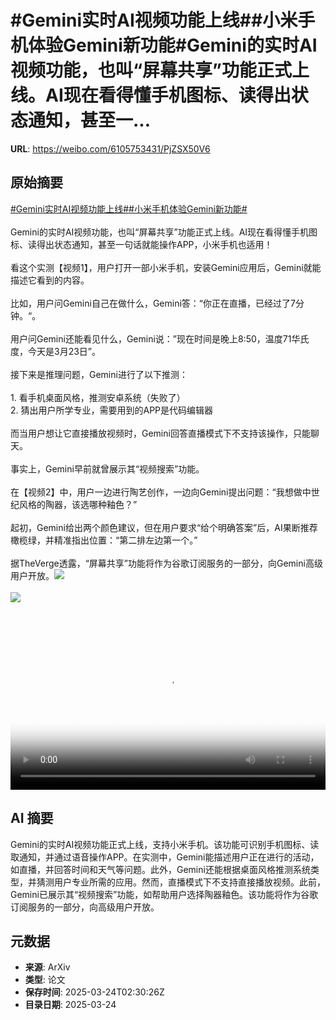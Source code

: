 # #Gemini实时AI视频功能上线##小米手机体验Gemini新功能#Gemini的实时AI视频功能，也叫“屏幕共享”功能正式上线。AI现在看得懂手机图标、读得出状态通知，甚至一...

**URL**: https://weibo.com/6105753431/PjZSX50V6

## 原始摘要

<a href="https://m.weibo.cn/search?containerid=231522type%3D1%26t%3D10%26q%3D%23Gemini%E5%AE%9E%E6%97%B6AI%E8%A7%86%E9%A2%91%E5%8A%9F%E8%83%BD%E4%B8%8A%E7%BA%BF%23&amp;extparam=%23Gemini%E5%AE%9E%E6%97%B6AI%E8%A7%86%E9%A2%91%E5%8A%9F%E8%83%BD%E4%B8%8A%E7%BA%BF%23" data-hide=""><span class="surl-text">#Gemini实时AI视频功能上线#</span></a><a href="https://m.weibo.cn/search?containerid=231522type%3D1%26t%3D10%26q%3D%23%E5%B0%8F%E7%B1%B3%E6%89%8B%E6%9C%BA%E4%BD%93%E9%AA%8CGemini%E6%96%B0%E5%8A%9F%E8%83%BD%23&amp;extparam=%23%E5%B0%8F%E7%B1%B3%E6%89%8B%E6%9C%BA%E4%BD%93%E9%AA%8CGemini%E6%96%B0%E5%8A%9F%E8%83%BD%23" data-hide=""><span class="surl-text">#小米手机体验Gemini新功能#</span></a><br><br>Gemini的实时AI视频功能，也叫“屏幕共享”功能正式上线。AI现在看得懂手机图标、读得出状态通知，甚至一句话就能操作APP，小米手机也适用！<br><br>看这个实测【视频1】，用户打开一部小米手机，安装Gemini应用后，Gemini就能描述它看到的内容。<br><br>比如，用户问Gemini自己在做什么，Gemini答：“你正在直播，已经过了7分钟。“。<br><br>用户问Gemini还能看见什么，Gemini说：”现在时间是晚上8:50，温度71华氏度，今天是3月23日”。<br><br>接下来是推理问题，Gemini进行了以下推测：<br><br>1. 看手机桌面风格，推测安卓系统（失败了）<br>2. 猜出用户所学专业，需要用到的APP是代码编辑器<br><br>而当用户想让它直接播放视频时，Gemini回答直播模式下不支持该操作，只能聊天。<br><br>事实上，Gemini早前就曾展示其“视频搜索”功能。<br><br>在【视频2】中，用户一边进行陶艺创作，一边向Gemini提出问题：“我想做中世纪风格的陶器，该选哪种釉色？”<br><br>起初，Gemini给出两个颜色建议，但在用户要求“给个明确答案”后，AI果断推荐橄榄绿，并精准指出位置：“第二排左边第一个。”<br><br>据TheVerge透露，“屏幕共享”功能将作为谷歌订阅服务的一部分，向Gemini高级用户开放。<img style="" src="https://tvax1.sinaimg.cn/large/006Fd7o3ly1hzrttnmin0j30k0182dho.jpg" referrerpolicy="no-referrer"><br><br><img style="" src="https://tvax4.sinaimg.cn/large/006Fd7o3ly1hzrttrxzjnj30zk0k0aa0.jpg" referrerpolicy="no-referrer"><br><br><br clear="both"><div style="clear: both"></div><video controls="controls" poster="https://tvax1.sinaimg.cn/orj480/006Fd7o3ly1hzrttnqdp8j30k0182dho.jpg" style="width: 100%"><source src="https://f.video.weibocdn.com/o0/m4N4QYk8lx08mV5mxxgY01041200faGd0E010.mp4?label=mp4_720p&amp;template=720x1586.24.0&amp;ori=0&amp;ps=1CwnkDw1GXwCQx&amp;Expires=1742787013&amp;ssig=cF%2FZ%2F02vJu&amp;KID=unistore,video"><source src="https://f.video.weibocdn.com/o0/KPZjOKLKlx08mV5lTPcQ010412008mU60E010.mp4?label=mp4_hd&amp;template=540x1188.24.0&amp;ori=0&amp;ps=1CwnkDw1GXwCQx&amp;Expires=1742787013&amp;ssig=aznMNFoPdU&amp;KID=unistore,video"><source src="https://f.video.weibocdn.com/o0/lUpuNiIAlx08mV5lZoje010412004L2k0E010.mp4?label=mp4_ld&amp;template=360x792.24.0&amp;ori=0&amp;ps=1CwnkDw1GXwCQx&amp;Expires=1742787013&amp;ssig=Rr3FHe5Elh&amp;KID=unistore,video"><p>视频无法显示，请前往<a href="https://video.weibo.com/show?fid=1034%3A5147659942690894" target="_blank" rel="noopener noreferrer">微博视频</a>观看。</p></video>

## AI 摘要

Gemini的实时AI视频功能正式上线，支持小米手机。该功能可识别手机图标、读取通知，并通过语音操作APP。在实测中，Gemini能描述用户正在进行的活动，如直播，并回答时间和天气等问题。此外，Gemini还能根据桌面风格推测系统类型，并猜测用户专业所需的应用。然而，直播模式下不支持直接播放视频。此前，Gemini已展示其“视频搜索”功能，如帮助用户选择陶器釉色。该功能将作为谷歌订阅服务的一部分，向高级用户开放。

## 元数据

- **来源**: ArXiv
- **类型**: 论文
- **保存时间**: 2025-03-24T02:30:26Z
- **目录日期**: 2025-03-24
